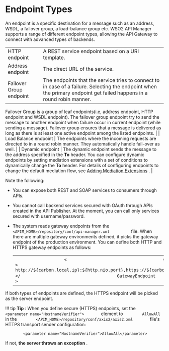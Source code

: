 # Endpoint Types

An endpoint is a specific destination for a message such as an address, WSDL, a failover group, a load-balance group etc. WSO2 API Manager supports a range of different endpoint types, allowing the API Gateway to connect with advanced types of backends.

|                         |                                                                                                                                                                                                                                                                                                                                                                                                            |
|-------------------------|------------------------------------------------------------------------------------------------------------------------------------------------------------------------------------------------------------------------------------------------------------------------------------------------------------------------------------------------------------------------------------------------------------|
| HTTP endpoint           | A REST service endpoint based on a URI template.                                                                                                                                                                                                                                                                                                                                                           |
| Address endpoint        | The direct URL of the service.                                                                                                                                                                                                                                                                                                                                                                             |
| Failover Group endpoint | The endpoints that the service tries to connect to in case of a failure. Selecting the endpoint when the primary endpoint get failed happens in a round robin manner.                                                                                                                                                                                                                                      
                                                                                                                                                                                                                                                                                                                                                                                                              
  Failover Group is a group of leaf endpoints(i.e, address endpoint, HTTP endpoint and WSDL endpoint). The failover group endpoint try to send the message to another endpoint when failure occur in current endpoint (while sending a message). Failover group ensures that a message is delivered as long as there is at least one active endpoint among the listed endpoints.                              |
| Load Balance endpoint   | The endpoints where the incoming requests are directed to in a round robin manner. They automatically handle fail-over as well.                                                                                                                                                                                                                                                                            |
| Dynamic endpoint        | The dynamic endpoint sends the message to the address specified in the **To** header. You can configure dynamic endpoints by setting mediation extensions with a set of conditions to dynamically change the **To** header. For details of configuring endpoints to change the default mediation flow, see [Adding Mediation Extensions](https://docs.wso2.com/display/SHAN/Adding+Mediation+Extensions) . |

Note the following:

-   You can expose both REST and SOAP services to consumers through APIs.
-   You cannot call backend services secured with OAuth through APIs created in the API Publisher. At the moment, you can call only services secured with username/password.
-   The system reads gateway endpoints from the `           <APIM_HOME>/repository/conf/api-manager.xml          ` file. When there are multiple gateway environments defined, it picks the gateway endpoint of the production environment. You can define both HTTP and HTTPS gateway endpoints as follows:

    <table>
    <colgroup>
    <col width="100%" />
    </colgroup>
    <tbody>
    <tr class="odd">
    <td><div class="container" title="Hint: double-click to select code">
    <div class="line number1 index0 alt2">
    <code class="xml plain">                   &lt;                  </code> <code class="xml keyword">                   GatewayEndpoint                  </code> <code class="xml plain">                   &gt;                                       http://${carbon.local.ip}:${http.nio.port},https://${carbon.local.ip}:${https.nio.port}                                      &lt;/                  </code> <code class="xml keyword">                   GatewayEndpoint                  </code> <code class="xml plain">                   &gt;                  </code>
    </div>
    </div></td>
    </tr>
    </tbody>
    </table>

If both types of endpoints are defined, the HTTPS endpoint will be picked as the server endpoint.

!!! tip
**Tip** : When you define secure (HTTPS) endpoints, set the `         <parameter name="HostnameVerifier">        ` element to `         AllowAll        ` in the `         <APIM_HOME>/repository/conf/axis2/axis2.xml        ` file's HTTPS transport sender configuration:

`         <parameter name="HostnameVerifier">AllowAll</parameter>        `

If not, **the server throws an exception** .


